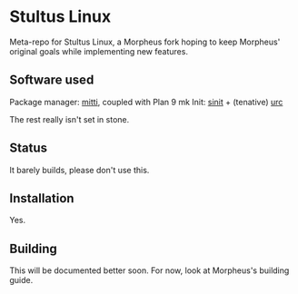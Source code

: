 # Stultus Linux

Meta-repo for Stultus Linux, a Morpheus fork hoping to keep Morpheus' original goals while implementing new features.

## Software used

Package manager: [mitti](https://github.com/26c8/mitti), coupled with Plan 9 mk
Init:            [sinit](http://git.2f30.org/sinit/log.html) + (tenative) [urc](https://arcetera.moe/git/urc)

The rest really isn't set in stone.

## Status

It barely builds, please don't use this.

## Installation

Yes.

## Building

This will be documented better soon. For now, look at Morpheus's building guide.
